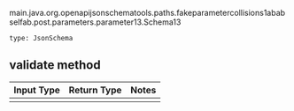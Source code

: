 main.java.org.openapijsonschematools.paths.fakeparametercollisions1ababselfab.post.parameters.parameter13.Schema13
```
type: JsonSchema
```

## validate method
Input Type | Return Type | Notes
------------ | ------------- | -------------
 |  |
